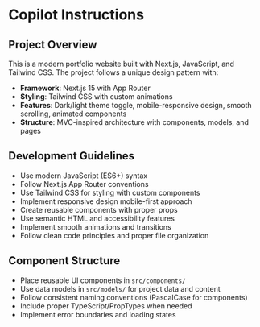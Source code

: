 # Copilot Instructions

<!-- Use this file to provide workspace-specific custom instructions to Copilot. For more details, visit https://code.visualstudio.com/docs/copilot/copilot-customization#_use-a-githubcopilotinstructionsmd-file -->

## Project Overview
This is a modern portfolio website built with Next.js, JavaScript, and Tailwind CSS. The project follows a unique design pattern with:

- **Framework**: Next.js 15 with App Router
- **Styling**: Tailwind CSS with custom animations
- **Features**: Dark/light theme toggle, mobile-responsive design, smooth scrolling, animated components
- **Structure**: MVC-inspired architecture with components, models, and pages

## Development Guidelines
- Use modern JavaScript (ES6+) syntax
- Follow Next.js App Router conventions
- Use Tailwind CSS for styling with custom components
- Implement responsive design mobile-first approach
- Create reusable components with proper props
- Use semantic HTML and accessibility features
- Implement smooth animations and transitions
- Follow clean code principles and proper file organization

## Component Structure
- Place reusable UI components in `src/components/`
- Use data models in `src/models/` for project data and content
- Follow consistent naming conventions (PascalCase for components)
- Include proper TypeScript/PropTypes when needed
- Implement error boundaries and loading states

